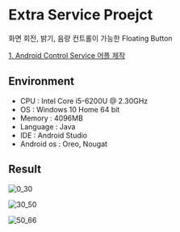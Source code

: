 # Extra Service Proejct
화면 회전, 밝기, 음량 컨트롤이 가능한 Floating Button

[1. Android Control Service 어플 제작](https://blog.naver.com/jms8732/222134110794)

## Environment
* CPU : Intel Core i5-6200U @ 2.30GHz  
* OS : Windows 10 Home 64 bit  
* Memory : 4096MB
* Language : Java
* IDE : Android Studio
* Android os : Oreo, Nougat

## Result
![0_30](https://user-images.githubusercontent.com/26684848/97865851-35ab3780-1d4e-11eb-9e51-c2bfcf830e9f.gif)

![30_50](https://user-images.githubusercontent.com/26684848/97865853-3774fb00-1d4e-11eb-9f2c-bde0f610ec7a.gif)

![50_66](https://user-images.githubusercontent.com/26684848/97865858-38a62800-1d4e-11eb-9c69-8c84886ecf3c.gif)
